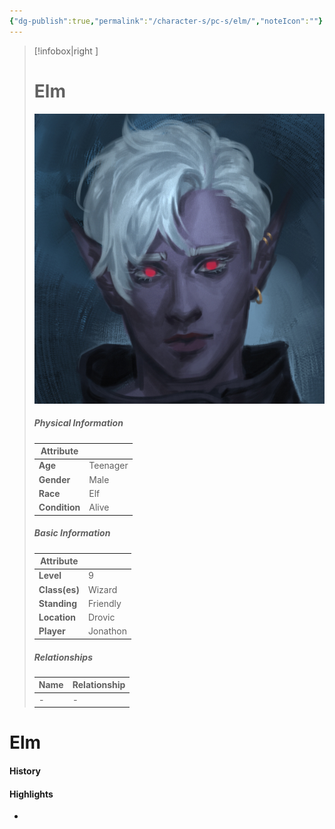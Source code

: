 ```yaml
---
{"dg-publish":true,"permalink":"/character-s/pc-s/elm/","noteIcon":""}
---
```


>[!infobox|right ]
># **Elm**
>![Elm.png|cover h-small](/img/user/Attachments/Characters/Elm.png)
>##### **Physical Information**
>| Attribute | | 
>---|---|
>| **Age** | Teenager |
>| **Gender** | Male |
>| **Race** | Elf |
>| **Condition** | Alive |
>##### **Basic Information**
>| Attribute | |
>---|---|
>| **Level** | 9 |
>| **Class(es)** | Wizard |
>| **Standing** | Friendly |
>| **Location** | Drovic |
>| **Player** | Jonathon |
>##### **Relationships**
>| Name | Relationship |
>---| ---|
>| - | *-* |

# Elm
#### History
#### Highlights

- 